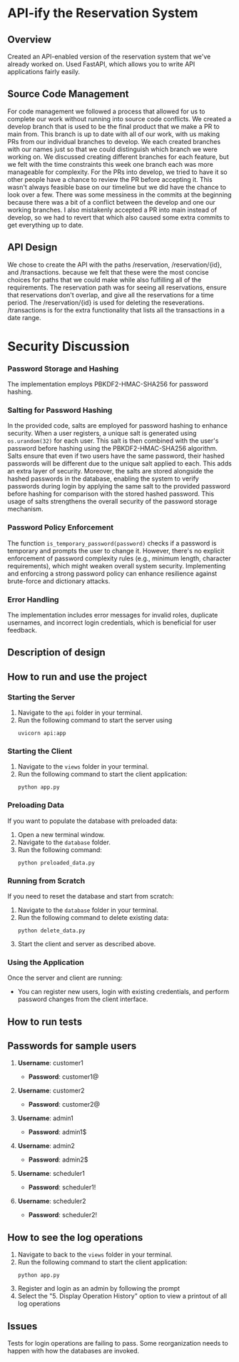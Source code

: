 # API-ify the Reservation System

## Overview
Created an API-enabled version of the reservation system that we've already worked on. Used FastAPI, which allows you to write API applications fairly easily. 

## Source Code Management
For code management we followed a process that allowed for us to complete our work without running into source code conflicts. We created a develop branch that is used to be the final product that we make a PR to main from. This branch is up to date with all of our work, with us making PRs from our individual branches to develop. We each created branches with our names just so that we could distinguish which branch we were working on. We discussed creating different branches for each feature, but we felt with the time constraints this week one branch each was more manageable for complexity. For the PRs into develop, we tried to have it so other people have a chance to review the PR before accepting it. This wasn't always feasible base on our timeline but we did have the chance to look over a few. There was some messiness in the commits at the beginning because there was a bit of a conflict between the develop and one our working branches. I also mistakenly accepted a PR into main instead of develop, so we had to revert that which also caused some extra commits to get everything up to date.

## API Design
We chose to create the API with the paths /reservation, /reservation/{id}, and /transactions. because we felt that these were the most concise choices for paths that we could make while also fulfilling all of the requirements. The reservation path was for seeing all reservations, ensure that reservations don't overlap, and give all the reservations for a time period. The /reservation/{id} is used for deleting the reseverations. /transactions is for the extra functionality that lists all the transactions in a date range.

# Security Discussion
### Password Storage and Hashing
The implementation employs PBKDF2-HMAC-SHA256 for password hashing. 

### Salting for Password Hashing
In the provided code, salts are employed for password hashing to enhance security. When a user registers, a unique salt is generated using `os.urandom(32)` for each user. This salt is then combined with the user's password before hashing using the PBKDF2-HMAC-SHA256 algorithm. Salts ensure that even if two users have the same password, their hashed passwords will be different due to the unique salt applied to each. This adds an extra layer of security. Moreover, the salts are stored alongside the hashed passwords in the database, enabling the system to verify passwords during login by applying the same salt to the provided password before hashing for comparison with the stored hashed password. This usage of salts strengthens the overall security of the password storage mechanism.


### Password Policy Enforcement
The function `is_temporary_password(password)` checks if a password is temporary and prompts the user to change it. However, there's no explicit enforcement of password complexity rules (e.g., minimum length, character requirements), which might weaken overall system security. Implementing and enforcing a strong password policy can enhance resilience against brute-force and dictionary attacks.

### Error Handling
The implementation includes error messages for invalid roles, duplicate usernames, and incorrect login credentials, which is beneficial for user feedback. 


## Description of design
## How to run and use the project
### Starting the Server
1. Navigate to the `api` folder in your terminal.
2. Run the following command to start the server using 
    ```
    uvicorn api:app
    ```
### Starting the Client
1. Navigate to the `views` folder in your terminal.
2. Run the following command to start the client application:
    ```
    python app.py
    ```
### Preloading Data
If you want to populate the database with preloaded data:
1. Open a new terminal window.
2. Navigate to the `database` folder.
3. Run the following command:
    ```
    python preloaded_data.py
    ```
### Running from Scratch
If you need to reset the database and start from scratch:
1. Navigate to the `database` folder in your terminal.
2. Run the following command to delete existing data:
    ```
    python delete_data.py
    ```
3. Start the client and server as described above.

### Using the Application
Once the server and client are running:
- You can register new users, login with existing credentials, and perform password changes from the client interface.

## How to run tests
## Passwords for sample users
1. **Username**: customer1
   - **Password**: customer1@

2. **Username**: customer2
   - **Password**: customer2@

3. **Username**: admin1
   - **Password**: admin1$

4. **Username**: admin2
   - **Password**: admin2$

5. **Username**: scheduler1
   - **Password**: scheduler1!

6. **Username**: scheduler2
   - **Password**: scheduler2!

## How to see the log operations
1. Navigate to back to the `views` folder in your terminal.
2. Run the following command to start the client application:
    ```
    python app.py
    ```
3. Register and login as an admin by following the prompt
4. Select the "5. Display Operation History" option to view a printout of all log operations

## Issues
Tests for login operations are failing to pass. Some reorganization needs to happen with how the databases are invoked.


